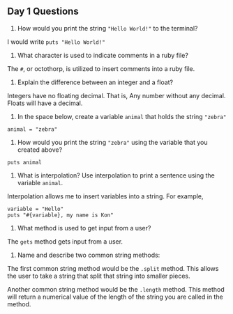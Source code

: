 ## Day 1 Questions

1. How would you print the string `"Hello World!"` to the terminal?

  I would write `puts "Hello World!"`

1. What character is used to indicate comments in a ruby file?

  The `#`, or octothorp, is utilized to insert comments into a ruby file.

1. Explain the difference between an integer and a float?

  Integers have no floating decimal. That is, Any number without any decimal. Floats will have a decimal.

1. In the space below, create a variable `animal` that holds the string `"zebra"`

  `animal = "zebra"`

1. How would you print the string `"zebra"` using the variable that you created above?

  `puts animal`

1. What is interpolation? Use interpolation to print a sentence using the variable `animal`.

  Interpolation allows me to insert variables into a string. For example,

  ```
  variable = "Hello"
  puts "#{variable}, my name is Kon"
  ```

1. What method is used to get input from a user?

  The `gets` method gets input from a user.

1. Name and describe two common string methods:

  The first common string method would be the `.split` method. This allows the user to take a string that split that string into smaller pieces.

  Another common string method would be the `.length` method. This method will return a numerical value of the length of the string you are called in the method. 
